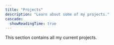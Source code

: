 ```yaml
---
title: "Projects"
description: "Learn about some of my projects."
cascade:
  showReadingTime: true
---
```

This section contains all my current projects.
